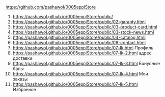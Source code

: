 <https://github.com/pashawol/0005epplStore>
1. <https://pashawol.github.io/0005epplStore/public/>
1. <https://pashawol.github.io/0005epplStore/public/02-garanty.html>
1. <https://pashawol.github.io/0005epplStore/public/03-product-card.html>
1. <https://pashawol.github.io/0005epplStore/public/03-stock-news.html>
1. <https://pashawol.github.io/0005epplStore/public/04-catalog.html>
1. <https://pashawol.github.io/0005epplStore/public/06-contact.html>
1. <https://pashawol.github.io/0005epplStore/public/07-lk.html> Профиль
1. <https://pashawol.github.io/0005epplStore/public/07-lk-2.html> адрес доставки
1. <https://pashawol.github.io/0005epplStore/public/07-lk-3.html> Бонусные балы
1. <https://pashawol.github.io/0005epplStore/public/07-lk-4.html> Мои заказы
1. <https://pashawol.github.io/0005epplStore/public/07-lk-5.html> Избранное